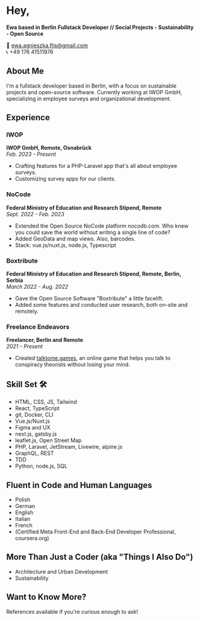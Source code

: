 # Hey, 
**Ewa based in Berlin** 
**Fullstack Developer // Social Projects - Sustainability - Open Source**

📧 ewa.agnieszka.flis@gmail.com  
📞 +49 176 41511976  

## About Me 
I'm a fullstack developer based in Berlin, with a focus on sustainable projects and open-source software. Currently working at IWOP GmbH, specializing in employee surveys and organizational development.

## Experience 

### IWOP
**IWOP GmbH, Remote, Osnabrück**  
_Feb. 2023 - Present_  
- Crafting features for a PHP-Laravel app that's all about employee surveys.  
- Customizing survey apps for our clients.

### NoCode
**Federal Ministry of Education and Research Stipend, Remote**  
_Sept. 2022 - Feb. 2023_  
- Extended the Open Source NoCode platform nocodb.com. Who knew you could save the world without writing a single line of code?
- Added GeoData and map views. Also, barcodes.  
- Stack: vue.js/nuxt.js, node.js, Typescript  

### Boxtribute
**Federal Ministry of Education and Research Stipend, Remote, Berlin, Serbia**  
_March 2022 - Aug. 2022_  
- Gave the Open Source Software "Boxtribute" a little facelift.
- Added some features and conducted user research, both on-site and remotely.

### Freelance Endeavors
**Freelancer, Berlin and Remote**  
_2021 - Present_  
- Created [talktome.games](https://www.talktome.games), an online game that helps you talk to conspiracy theorists without losing your mind.

## Skill Set 🛠️
- HTML, CSS, JS, Tailwind
- React, TypeScript
- git, Docker, CLI
- Vue.js/Nuxt.js
- Figma and UX
- next.js, gatsby.js
- leaflet.js, Open Street Map
- PHP, Laravel, JetStream, Livewire, alpine.js
- GraphQL, REST
- TDD
- Python, node.js, SQL

## Fluent in Code and Human Languages 
- Polish
- German
- English
- Italian
- French
- (Certified Meta Front-End and Back-End Developer Professional, coursera.org)

## More Than Just a Coder (aka "Things I Also Do") 
- Architecture and Urban Development
- Sustainability

## Want to Know More? 
References available if you're curious enough to ask!
